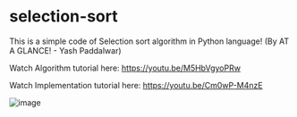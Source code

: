 # selection-sort

This is a simple code of Selection sort algorithm in Python language! (By AT A GLANCE! - Yash Paddalwar)

Watch Algorithm tutorial here: https://youtu.be/M5HbVgyoPRw

Watch Implementation tutorial here: https://youtu.be/Cm0wP-M4nzE

![image](https://user-images.githubusercontent.com/111221670/188319857-c3ef8f5d-5f58-44ba-870e-0f92a1ab35f6.png)


